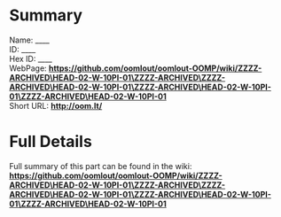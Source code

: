 
Summary
=================
  
Name: ____    
ID: ____   
Hex ID: ____   
WebPage: __https://github.com/oomlout/oomlout-OOMP/wiki/ZZZZ-ARCHIVED\HEAD-02-W-10PI-01\ZZZZ-ARCHIVED\ZZZZ-ARCHIVED\HEAD-02-W-10PI-01\ZZZZ-ARCHIVED\HEAD-02-W-10PI-01\ZZZZ-ARCHIVED\HEAD-02-W-10PI-01__   
Short URL: __http://oom.lt/__   

Full Details
==========================
Full summary of this part can be found in the wiki:   
__https://github.com/oomlout/oomlout-OOMP/wiki/ZZZZ-ARCHIVED\HEAD-02-W-10PI-01\ZZZZ-ARCHIVED\ZZZZ-ARCHIVED\HEAD-02-W-10PI-01\ZZZZ-ARCHIVED\HEAD-02-W-10PI-01\ZZZZ-ARCHIVED\HEAD-02-W-10PI-01__    

